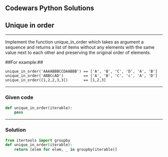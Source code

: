 
Codewars Python Solutions
---
## Unique in order <br>
---
Implement the function unique_in_order which takes as argument a sequence and returns a list of items without any elements with the same value next to each other and preserving the original order of elements.

##For example:##
```
unique_in_order('AAAABBBCCDAABBB') == ['A', 'B', 'C', 'D', 'A', 'B']
unique_in_order('ABBCcAD')         == ['A', 'B', 'C', 'c', 'A', 'D']
unique_in_order([1,2,2,3,3])       == [1,2,3]
```

---
### Given code
```python
def unique_in_order(iterable):
    pass
```
---
### Solution
```python
from itertools import groupby
def unique_in_order(iterable):
    return [elem for elem, _ in groupby(iterable)]
```
